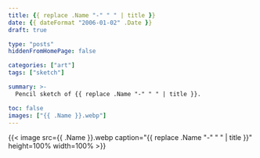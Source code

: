 ```yaml
---
title: {{ replace .Name "-" " " | title }}
date: {{ dateFormat "2006-01-02" .Date }}
draft: true

type: "posts"
hiddenFromHomePage: false

categories: ["art"]
tags: ["sketch"]

summary: >-
  Pencil sketch of {{ replace .Name "-" " " | title }}.

toc: false
images: ["{{ .Name }}.webp"]
---
```


{{< image src={{ .Name }}.webp caption="{{ replace .Name "-" " " | title }}" height=100% width=100% >}}
